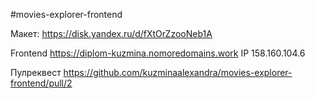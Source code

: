 #movies-explorer-frontend

Макет: https://disk.yandex.ru/d/fXtOrZzooNeb1A

Frontend https://diplom-kuzmina.nomoredomains.work
IP  158.160.104.6

Пулреквест https://github.com/kuzminaalexandra/movies-explorer-frontend/pull/2
